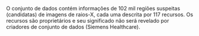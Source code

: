O conjunto de dados contém informações de 102 mil regiões suspeitas (candidatas) de imagens de raios-X, cada uma descrita por 117 recursos. Os recursos são proprietários e seu significado não será revelado por criadores de conjunto de dados (Siemens Healthcare).

<!---HONumber=58_postMigration-->